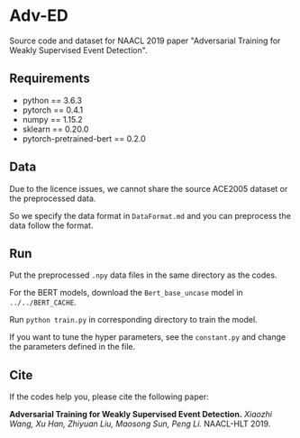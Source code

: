 # Adv-ED
Source code and dataset for NAACL 2019 paper "Adversarial Training for Weakly Supervised Event Detection".

## Requirements

- python == 3.6.3
- pytorch == 0.4.1
- numpy == 1.15.2
- sklearn == 0.20.0
- pytorch-pretrained-bert == 0.2.0

## Data

Due to the licence issues, we cannot share the source ACE2005 dataset or the preprocessed data.

So we specify the data format in `DataFormat.md` and you can preprocess the data follow the format.

## Run

Put the preprocessed `.npy` data files in the same directory as the codes.

For the BERT models, download the `Bert_base_uncase` model in `../../BERT_CACHE`.

Run `python train.py` in corresponding directory to train the model.

If you want to tune the hyper parameters, see the `constant.py` and change the parameters defined in the file.

## Cite

If the codes help you, please cite the following paper:

**Adversarial Training for Weakly Supervised Event Detection.** _Xiaozhi Wang, Xu Han, Zhiyuan Liu, Maosong Sun, Peng Li._ NAACL-HLT 2019.
